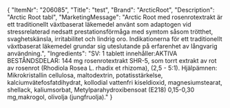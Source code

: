 {
  "ItemNr": "206085",
  "Title": "test",
  "Brand": "ArcticRoot",
  "Description": "Arctic Root tabl",
  "MarketingMessage": "Arctic Root med rosenrotextrakt är ett traditionellt växtbaserat läkemedel använt som adaptogen vid stressrelaterad nedsatt prestationsförmåga med symtom såsom trötthet, svaghetskänsla, irritabilitet och lindrig oro. Indikationerna för ett traditionellt växtbaserat läkemedel grundar sig uteslutande på erfarenhet av långvarig användning.",
  "Ingredients": "SV: 1 tablett innehåller:AKTIVA BESTÅNDSDELAR: 144 mg rosenrotextrakt SHR-5, som torrt extrakt av rot av rosenrot (Rhodiola Rosea L. rhadix et rhizoma), (2,5 - 5:1). Hjälpämnen: Mikrokristallin cellulosa, maltodextrin, potatisstärkelse, kalciumvätefosfatdihydrat, kollodial vattenfri kiseldioxid, magnesiumstearat, shellack, kaliumsorbat, Metylparahydroxibensoat (E218) 0,15-0,30 mg,makrogol, olivolja (jungfruolja)."
}